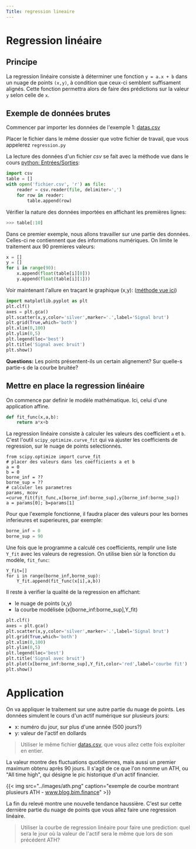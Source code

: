 ```yaml
---
Title: regression lineaire
---
```


# Regression linéaire
## Principe
La regression linéaire consiste à déterminer une fonction `y = a.x + b` dans un nuage de points `(x,y)`, à condition que ceux-ci semblent suffisament alignés. Cette fonction permettra alors de faire des prédictions sur la valeur `y` selon celle de `x`.

## Exemple de données brutes
Commencer par importer les données de l'exemple 1: [datas.csv](/scripts/regression/datas.csv)

Placer le fichier dans le même dossier que votre fichier de travail, que vous appelerez `regression.py`

La lecture des données d'un fichier *csv* se fait avec la méthode vue dans le cours [python: Entrées/Sorties](/docs/python/pages/ES/page1/):

```python
import csv
table = []
with open('fichier.csv', 'r') as file:
    reader = csv.reader(file, delimiter=',')
    for row in reader:
        table.append(row)
```

Vérifier la nature des données importées en affichant les premières lignes: 

```python
>>> table[:10]
```

Dans ce premier exemple, nous allons travailler sur une partie des données. Celles-ci ne contiennent que des informations numériques. On limite le traitement aux 90 premieres valeurs:

```python
x = []
y = []
for i in range(90):
    x.append(float(table[i][0]))
    y.append(float(table[i][1]))
```

Voir maintenant l'allure en traçant le graphique (x,y): ([méthode vue ici](/docs/python/pages/traitement/page1/))

```python
import matplotlib.pyplot as plt
plt.clf()
axes = plt.gca()
plt.scatter(x,y,color='silver',marker='.',label='Signal brut')
plt.grid(True,which='both')
plt.xlim(0,100)
plt.ylim(0,5)
plt.legend(loc='best')
plt.title('Signal avec bruit')
plt.show()
```

**Questions:** Les points présentent-ils un certain alignement? Sur quelle-s partie-s de la courbe bruitée?


## Mettre en place la regression linéaire
On commence par definir le modèle mathématique. Ici, celui d'une application affine.

```python
def fit_func(x,a,b):
    return a*x+b
```

La regression linéaire consiste à calculer les valeurs des coefficient `a` et `b`. C'est l'outil  `scipy_optimize.curve_fit` qui va ajuster les coefficients de regression, sur le nuage de points selectionnés.

```
from scipy.optimize import curve_fit
# placer des valeurs dans les coefficients a et b
a = 0
b = 0
borne_inf = ??
borne_sup = ??
# calculer les parametres
params, mcov =curve_fit(fit_func,x[borne_inf:borne_sup],y[borne_inf:borne_sup])
a = params[0]; b=params[1]
```

Pour que l'exemple fonctionne, il faudra placer des valeurs pour les bornes inferieures et superieures, par exemple:

```python
borne_inf = 0
borne_sup = 90
```

Une fois que le programme a calculé ces coefficients, remplir une liste `Y_fit` avec les valeurs de regression. On utilise bien sûr la fonction du modèle, `fit_func`:

```
Y_fit=[]
for i in range(borne_inf,borne_sup):
    Y_fit.append(fit_func(x[i],a,b))
```

Il reste à verifier la qualité de la regression en affichant:

* le nuage de points (x,y)
* la courbe modélisée (x[borne_inf:borne_sup],Y_fit)

```python
plt.clf()
axes = plt.gca()
plt.scatter(x,y,color='silver',marker='.',label='Signal brut')
plt.grid(True,which='both')
plt.xlim(0,100)
plt.ylim(0,5)
plt.legend(loc='best')
plt.title('Signal avec bruit')
plt.plot(x[borne_inf:borne_sup],Y_fit,color='red',label='courbe fit')
plt.show()
```

# Application
On va appliquer le traitement sur une autre partie du nuage de points. Les données simulent le cours d'un actif numérique sur plusieurs jours:

* x: numéro du jour, sur plus d'une année (500 jours?)
* y: valeur de l'actif en dollards

> Utiliser le même fichier [datas.csv](/scripts/regression/datas.csv), que vous allez cette fois exploiter en entier.

La valeur montre des fluctuations quotidiennes, mais aussi un premier maximum obtenu après 90 jours. Il s'agit de ce que l'on nomme un ATH, ou "All time high", qui désigne le pic historique d'un actif financier.

{{< img src="../images/ath.png" caption="exemple de courbe montrant plusieurs ATH - www.blog.bim.finance" >}}

La fin du relevé montre une nouvelle tendance haussière. C'est sur cette dernière partie du nuage de points que vous allez faire une regression linéaire.

> Utiliser la courbe de regression linéaire pour faire une prediction: quel sera le jour où la valeur de l'actif sera le même que lors de son précédent ATH?



